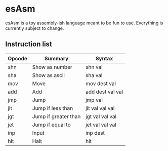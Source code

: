 # esAsm

esAsm is a toy assembly-ish language meant to be fun to use. Everything is currently subject to change.


## Instruction list

|Opcode | Summary              | Syntax
|-------|----------------------|---
|shn    | Show as number       | shn val
|sha    | Show as ascii        | sha val
|mov    | Move                 | mov dest val
|add    | Add                  | add dest val val
|jmp    | Jump                 | jmp val
|jlt    | Jump if less than    | jlt val val val
|jgt    | Jump if greater than | jgt val val val
|jet    | Jump if equal to     | jet val val val
|inp    | Input                | inp dest
|hlt    | Halt                 | hlt
